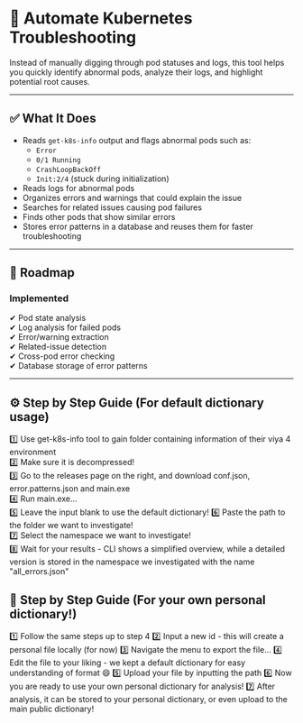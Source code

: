 # 🚀 Automate Kubernetes Troubleshooting

Instead of manually digging through pod statuses and logs, this tool helps you quickly identify abnormal pods, analyze their logs, and highlight potential root causes.

---

## ✅ What It Does
- Reads `get-k8s-info` output and flags abnormal pods such as:
  - `Error`
  - `0/1 Running`
  - `CrashLoopBackOff`
  - `Init:2/4` (stuck during initialization)
- Reads logs for abnormal pods
- Organizes errors and warnings that could explain the issue
- Searches for related issues causing pod failures
- Finds other pods that show similar errors
- Stores error patterns in a database and reuses them for faster troubleshooting

---

## 📝 Roadmap

### Implemented
✔ Pod state analysis  
✔ Log analysis for failed pods  
✔ Error/warning extraction  
✔ Related-issue detection  
✔ Cross-pod error checking  
✔ Database storage of error patterns  

---

## ⚙️ Step by Step Guide (For default dictionary usage)

:one: Use get-k8s-info tool to gain folder containing information of their viya 4 environment  
:two: Make sure it is decompressed!  
:three: Go to the releases page on the right, and download conf.json, error.patterns.json and main.exe  
:four: Run main.exe...  
:five: Leave the input blank to use the default dictionary!
:six: Paste the path to the folder we want to investigate!  
:seven: Select the namespace we want to investigate!  
:eight: Wait for your results - CLI shows a simplified overview, while a detailed version is stored in the namespace we investigated with the name "all_errors.json"  

## 👷 Step by Step Guide (For your own personal dictionary!)

:one: Follow the same steps up to step 4
:two: Input a new id - this will create a personal file locally (for now)
:three: Navigate the menu  to export the file... 
:four: Edit the file to your liking - we kept a default dictionary for easy understanding of format 😄
:five: Upload your file by inputting the path
:six: Now you are ready to use your own personal dictionary for analysis!
:seven: After analysis, it can be stored to your personal dictionary, or even upload to the main public dictionary!

